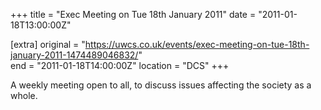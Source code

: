 +++
title = "Exec Meeting on Tue 18th January 2011"
date = "2011-01-18T13:00:00Z"

[extra]
original = "https://uwcs.co.uk/events/exec-meeting-on-tue-18th-january-2011-1474489046832/"    
end = "2011-01-18T14:00:00Z"
location = "DCS"
+++

A weekly meeting open to all, to discuss issues affecting the society as a whole.

